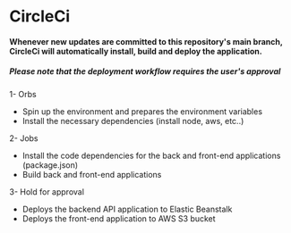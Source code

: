 # CircleCi
#### Whenever new updates are committed to this repository's main branch, CircleCi will automatically install, build and deploy the application.
##### Please note that the deployment workflow requires the user's approval

1- Orbs
-   Spin up the environment and prepares the environment variables
-   Install the necessary dependencies (install node, aws, etc..)

2- Jobs
-   Install the code dependencies for the back and front-end applications (package.json)
-   Build back and front-end applications

3- Hold for approval
-   Deploys the backend API application to Elastic Beanstalk
-   Deploys the front-end application to AWS S3 bucket